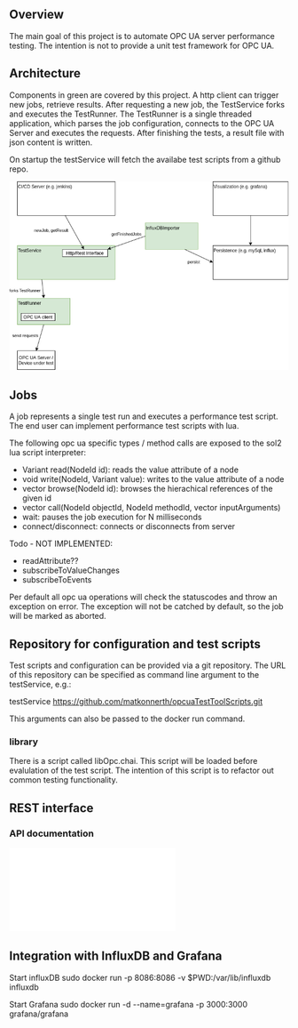 ## Overview

The main goal of this project is to automate OPC UA server performance testing. The intention is not to provide a unit test framework for OPC UA.

## Architecture

Components in green are covered by this project. A http client can trigger new jobs, retrieve results. After requesting a new job, the TestService forks and executes the TestRunner. The TestRunner is a single threaded application, which parses the job configuration, connects to the OPC UA Server and executes the requests. After finishing the tests, a result file with json content is written. 

On startup the testService will fetch the availabe test scripts from a github repo.

![Alt](drawio/architecture.png)

## Jobs

A job represents a single test run and executes a performance test script. The end user can implement performance test scripts with lua.

The following opc ua specific types / method calls are exposed to the sol2 lua script interpreter:

* Variant read(NodeId id): reads the value attribute of a node
* void write(NodeId, Variant value): writes to the value attribute of a node
* vector<BrowseResult> browse(NodeId id): browses the hierachical references of the given id
* vector<Variant> call(NodeId objectId, NodeId methodId, vector<Variant> inputArguments)
* wait: pauses the job execution for N milliseconds
* connect/disconnect: connects or disconnects from server


Todo - NOT IMPLEMENTED:
* readAttribute??
* subscribeToValueChanges
* subscribeToEvents

Per default all opc ua operations will check the statuscodes and throw an exception on error. The exception will not be catched by default, so the job will be marked as aborted.

## Repository for configuration and test scripts

Test scripts and configuration can be provided via a git repository. The URL of this repository can be specified as command line argument to the testService, e.g.:

testService https://github.com/matkonnerth/opcuaTestToolScripts.git

This arguments can also be passed to the docker run command.

### library

There is a script called libOpc.chai. This script will be loaded before evalulation of the test script. The intention of this script is to refactor out common testing functionality.
## REST interface

### API documentation

![Generated API documentation](api/api.md)


## Integration with InfluxDB and Grafana

Start influxDB
sudo docker run -p 8086:8086       -v $PWD:/var/lib/influxdb       influxdb

Start Grafana
sudo docker run -d --name=grafana -p 3000:3000 grafana/grafana




